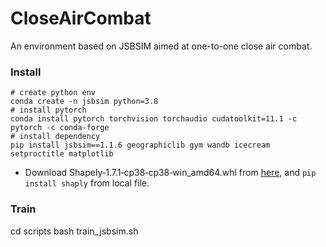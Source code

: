 # CloseAirCombat
An environment based on JSBSIM aimed at one-to-one close air combat.


### Install 

```shell
# create python env
conda create -n jsbsim python=3.8
# install pytorch
conda install pytorch torchvision torchaudio cudatoolkit=11.1 -c pytorch -c conda-forge
# install dependency
pip install jsbsim==1.1.6 geographiclib gym wandb icecream setproctitle matplotlib
```
- Download Shapely‑1.7.1‑cp38‑cp38‑win_amd64.whl from [here](https://www.lfd.uci.edu/~gohlke/pythonlibs/#shapely), and `pip install shaply` from local file.

### Train

cd scripts
bash train_jsbsim.sh
